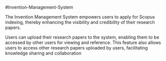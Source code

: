 #Invention-Management-System

The Invention Management System empowers users to apply for Scopus indexing, thereby enhancing the visibility and
credibility of their research papers.

Users can upload their research papers to the system, enabling them to be accessed by other users for viewing and
reference. This feature also allows users to access other research papers uploaded by users, facilitating knowledge sharing
and collaboration
